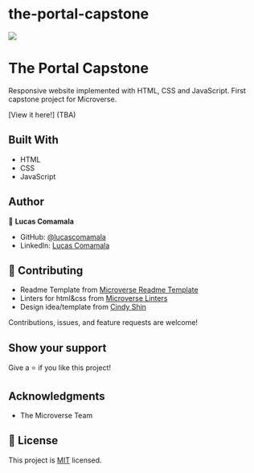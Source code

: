 # the-portal-capstone

![](https://img.shields.io/badge/Microverse-blueviolet)

# The Portal Capstone

Responsive website implemented with HTML, CSS and JavaScript. First capstone project for Microverse.

[View it here!] (TBA)

## Built With

- HTML
- CSS
- JavaScript

## Author

👤 **Lucas Comamala**

- GitHub: [@lucascomamala](https://github.com/lucascomamala/)
- LinkedIn: [Lucas Comamala](https://linkedin.com/in/lucas-comamala/)

## 🤝 Contributing

 - Readme Template from [Microverse Readme Template](https://github.com/microverseinc/readme-template)
 - Linters for html&css from [Microverse Linters](https://github.com/microverseinc/linters-config)
 - Design idea/template from [Cindy Shin](https://www.behance.net/gallery/29845175/CC-Global-Summit-2015)
 
Contributions, issues, and feature requests are welcome!

## Show your support

Give a ⭐️ if you like this project!

## Acknowledgments

- The Microverse Team

## 📝 License

This project is [MIT](./MIT.md) licensed.

